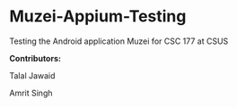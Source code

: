# Muzei-Appium-Testing
Testing the Android application Muzei for CSC 177 at CSUS

<b>Contributors:</b>

Talal Jawaid

Amrit Singh
